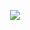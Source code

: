 <p align="center">
  <a href="https://www.linkedin.com/in/paulmspessoa">
    <img src="https://img.shields.io/badge/LinkedIn-0077B5?style=for-the-badge&logo=linkedin&logoColor=white" />
  </a>
</p>
